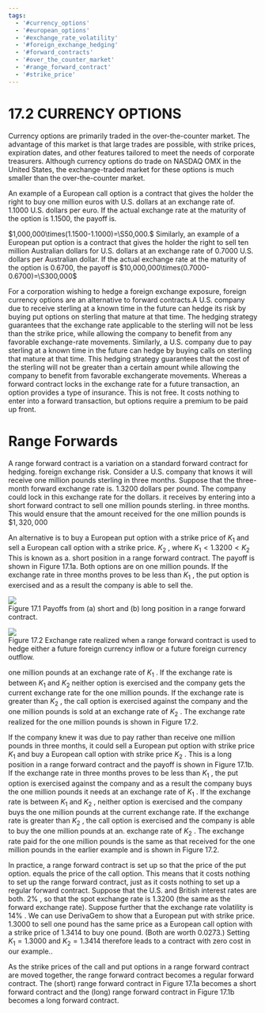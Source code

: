 ```yaml
---
tags:
  - '#currency_options'
  - '#european_options'
  - '#exchange_rate_volatility'
  - '#foreign_exchange_hedging'
  - '#forward_contracts'
  - '#over_the_counter_market'
  - '#range_forward_contract'
  - '#strike_price'
---
```

# 17.2 CURRENCY OPTIONS  

Currency options are primarily traded in the over-the-counter market. The advantage of this market is that large trades are possible, with strike prices, expiration dates, and other features tailored to meet the needs of corporate treasurers. Although currency options do trade on NASDAQ OMX in the United States, the exchange-traded market for these options is much smaller than the over-the-counter market.  

An example of a European call option is a contract that gives the holder the right to buy one million euros with U.S. dollars at an exchange rate of. $1.1000~{\mathrm{U}}.{\mathrm{S}}.$ dollars per euro. If the actual exchange rate at the maturity of the option is 1.1500, the payoff is.  

$1,000,000\times(1.1500-1.1000)=\S50,000.$ Similarly, an example of a European put option is a contract that gives the holder the right to sell ten million Australian dollars for U.S. dollars at an exchange rate of $0.7000~\mathrm{U}.\mathrm{S}.$ dollars per Australian dollar. If the actual exchange rate at the maturity of the option is 0.6700, the payoff is $10,000,000\times(0.7000-0.6700)=\S300,000$  

For a corporation wishing to hedge a foreign exchange exposure, foreign currency options are an alternative to forward contracts.A U.S. company due to receive sterling at a known time in the future can hedge its risk by buying put options on sterling that mature at that time. The hedging strategy guarantees that the exchange rate applicable to the sterling will not be less than the strike price, while allowing the company to benefit from any favorable exchange-rate movements. Similarly, a U.S. company due to pay sterling at a known time in the future can hedge by buying calls on sterling that mature at that time. This hedging strategy guarantees that the cost of the sterling will not be greater than a certain amount while allowing the company to benefit from favorable exchangerate movements. Whereas a forward contract locks in the exchange rate for a future transaction, an option provides a type of insurance. This is not free. It costs nothing to enter into a forward transaction, but options require a premium to be paid up front.  

# Range Forwards  

A range forward contract is a variation on a standard forward contract for hedging. foreign exchange risk. Consider a U.S. company that knows it will receive one million pounds sterling in three months. Suppose that the three-month forward exchange rate is. 1.3200 dollars per pound. The company could lock in this exchange rate for the dollars. it receives by entering into a short forward contract to sell one million pounds sterling. in three months. This would ensure that the amount received for the one million pounds is $\$1,320,000$  

An alternative is to buy a European put option with a strike price of $K_{1}$ and sell a European call option with a strike price. $K_{2}$ , where $K_{1}<1.3200<K_{2}$ This is known as a. short position in a range forward contract. The payoff is shown in Figure 17.1a. Both options are on one million pounds. If the exchange rate in three months proves to be less than $K_{1}$ , the put option is exercised and as a result the company is able to sell the.  

![](adc977bf606000e82be955cbc5fb9515556feb849562ebdc73f8f0f68562fa23.jpg)  
Figure 17.1  Payoffs from (a) short and (b) long position in a range forward contract.  

![](eb96f0044ce27a39e64f917c1de3e5d6ee65cabb0fb63c91b6ecfc8bead955e6.jpg)  
Figure 17.2 Exchange rate realized when a range forward contract is used to hedge either a future foreign currency inflow or a future foreign currency outflow.  

one million pounds at an exchange rate of $K_{1}$ . If the exchange rate is between $K_{1}$ and $K_{2}$ neither option is exercised and the company gets the current exchange rate for the one million pounds. If the exchange rate is greater than $K_{2}$ , the call option is exercised against the company and the one million pounds is sold at an exchange rate of $K_{2}$ . The exchange rate realized for the one million pounds is shown in Figure 17.2.  

If the company knew it was due to pay rather than receive one million pounds in three months, it could sell a European put option with strike price $K_{1}$ and buy a European call option with strike price $K_{2}$ . This is a long position in a range forward contract and the payoff is shown in Figure 17.1b. If the exchange rate in three months proves to be less than $K_{1}$ , the put option is exercised against the company and as a result the company buys the one million pounds it needs at an exchange rate of $K_{1}$ . If the exchange rate is between $K_{1}$ and $K_{2}$ , neither option is exercised and the company buys the one million pounds at the current exchange rate. If the exchange rate is greater than $K_{2}$ , the call option is exercised and the company is able to buy the one million pounds at an. exchange rate of $K_{2}$ . The exchange rate paid for the one million pounds is the same as that received for the one million pounds in the earlier example and is shown in Figure 17.2.  

In practice, a range forward contract is set up so that the price of the put option. equals the price of the call option. This means that it costs nothing to set up the range forward contract, just as it costs nothing to set up a regular forward contract. Suppose that the U.S. and British interest rates are both. $2\%$ , so that the spot exchange rate is 1.3200 (the same as the forward exchange rate). Suppose further that the exchange rate volatility is $14\%$ . We can use DerivaGem to show that a European put with strike price. 1.3000 to sell one pound has the same price as a European call option with a strike price of 1.3414 to buy one pound. (Both are worth 0.0273.) Setting $K_{1}=1.3000$ and $K_{2}=1.3414$ therefore leads to a contract with zero cost in our example..  

As the strike prices of the call and put options in a range forward contract are moved together, the range forward contract becomes a regular forward contract. The (short) range forward contract in Figure 17.1a becomes a short forward contract and the (long) range forward contract in Figure 17.1b becomes a long forward contract.  

